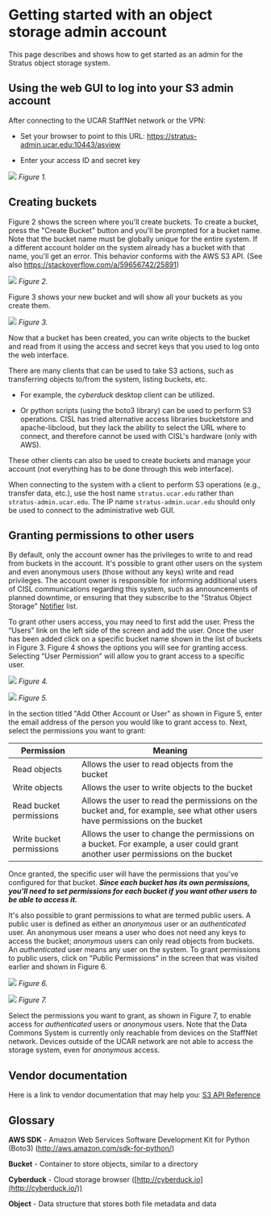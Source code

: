 # Getting started with an object storage admin account

This page describes and shows how to get started as an admin for the
Stratus object storage system.


## Using the web GUI to log into your S3 admin account

After connecting to the UCAR StaffNet network or the VPN:

- Set your browser to point to this
  URL: https://stratus-admin.ucar.edu:10443/asview

- Enter your access ID and secret key

![](getting-started-with-an-object-storage-admin-account/media/image1.png)
*Figure 1.*

## Creating buckets

Figure 2 shows the screen where you'll create buckets. To create a
bucket, press the "Create Bucket" button and you'll be prompted for a
bucket name. Note that the bucket name must be globally unique for the
entire system. If a different account holder on the system already has a
bucket with that name, you'll get an error. This behavior conforms with
the AWS S3 API. (See also <https://stackoverflow.com/a/59656742/25891>)

![](getting-started-with-an-object-storage-admin-account/media/image2.png)
*Figure 2.*

Figure 3 shows your new bucket and will show all your buckets as you
create them.

![](getting-started-with-an-object-storage-admin-account/media/image3.png)
*Figure 3.*

Now that a bucket has been created, you can write objects to the bucket
and read from it using the access and secret keys that you used to log
onto the web interface.

There are many clients that can be used to take S3 actions, such as
transferring objects to/from the system, listing buckets, etc.

- For example, the *cyberduck* desktop client can be utilized.

- Or python scripts (using the boto3 library) can be used to perform S3
  operations. CISL has tried alternative access libraries bucketstore
  and apache-libcloud, but they lack the ability to select the URL where
  to connect, and therefore cannot be used with CISL's hardware (only
  with AWS).

These other clients can also be used to create buckets and manage your
account (not everything has to be done through this web interface).

When connecting to the system with a client to perform S3 operations
(e.g., transfer data, etc.), use the host name `stratus.ucar.edu` rather
than `stratus-admin.ucar.edu`. The IP
name `stratus-admin.ucar.edu` should only be used to connect to the
administrative web GUI.

## Granting permissions to other users

By default, only the account owner has the privileges to write to and
read from buckets in the account. It's possible to grant other users on
the system and even anonymous users (those without any keys) write and
read privileges.
The account owner is responsible for informing additional users of CISL
communications regarding this system, such as announcements of planned
downtime, or ensuring that they subscribe to the "Stratus Object
Storage" [Notifier](https://notifier.ucar.edu/) list.

To grant other users access, you may need to first add the user. Press
the “Users” link on the left side of the screen and add the user.  Once
the user has been added click on a specific bucket name shown in the
list of buckets in Figure 3. Figure 4 shows the options you will see for
granting access. Selecting “User Permission” will allow you to grant
access to a specific user.

![](getting-started-with-an-object-storage-admin-account/media/image4.png)
*Figure 4.*

![](getting-started-with-an-object-storage-admin-account/media/image5.png)
*Figure 5.*

In the section titled "Add Other Account or User" as shown in Figure 5,
enter the email address of the person you would like to grant access to.
Next, select the permissions you want to grant:

| **Permission**           | **Meaning**                                                                                                                   |
|--------------------------|-------------------------------------------------------------------------------------------------------------------------------|
| Read objects             | Allows the user to read objects from the bucket                                                                               |
| Write objects            | Allows the user to write objects to the bucket                                                                                |
| Read bucket permissions  | Allows the user to read the permissions on the bucket and, for example, see what other users have permissions on the bucket   |
| Write bucket permissions | Allows the user to change the permissions on a bucket. For example, a user could grant another user permissions on the bucket |

Once granted, the specific user will have the permissions that you've
configured for that bucket. ***Since each bucket has its own
permissions, you'll need to set permissions for each bucket if you want
other users to be able to access it.***

It's also possible to grant permissions to what are termed public users.
 A public user is defined as either an *anonymous* user or
an *authenticated* user. An anonymous user means a user who does not
need any keys to access the bucket; *anonymous* users can only read
objects from buckets. An *authenticated* user means any user on the
system. To grant permissions to public users, click on "Public
Permissions" in the screen that was visited earlier and shown in Figure
6.

![](getting-started-with-an-object-storage-admin-account/media/image6.png)
*Figure 6.*

![](getting-started-with-an-object-storage-admin-account/media/image7.png)
*Figure 7.*

Select the permissions you want to grant, as shown in Figure 7, to
enable access for *authenticated* users or *anonymous* users. Note that
the Data Commons System is currently only reachable from devices on the
StaffNet network. Devices outside of the UCAR network are not able
to access the storage system, even for *anonymous* access.

## Vendor documentation

Here is a link to vendor documentation that may help you:
[S3 API Reference](https://drive.google.com/open?id=11GP4alM1zxTeKUEzjU6IEdlcG-2bVvkM)

## Glossary

**AWS SDK** - Amazon Web Services Software Development Kit for Python
(Boto3) (<http://aws.amazon.com/sdk-for-python/>)

**Bucket** - Container to store objects, similar to a directory

**Cyberduck** - Cloud storage browser
([http://cyberduck.io](http://cyberduck.io/))

**Object** - Data structure that stores both file metadata and data
